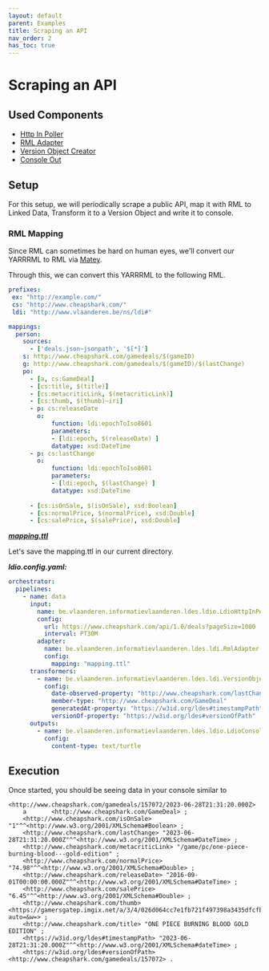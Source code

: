 ```yaml
---
layout: default
parent: Examples
title: Scraping an API
nav_order: 2
has_toc: true
---
```


# Scraping an API

## Used Components

- [Http In Poller](../ldio-inputs/ldio-http-in-poller)
- [RML Adapter](../ldio-adapters/ldio-rml-adapter.md)
- [Version Object Creator](../ldio-transformers/ldio-version-object-creator)
- [Console Out](../ldio-outputs/ldio-console-out)

## Setup 

For this setup, we will periodically scrape a public API, map it with RML to Linked Data, Transform it to a Version Object and write it to console.

### RML Mapping

Since RML can sometimes be hard on human eyes, we'll convert our YARRRML to RML via [Matey].

Through this, we can convert this YARRRML to the following RML.

```yaml
prefixes:
 ex: "http://example.com/"
 cs: "http://www.cheapshark.com/"
 ldi: "http://www.vlaanderen.be/ns/ldi#"

mappings:
  person:
    sources:
      - ['deals.json~jsonpath', '$[*]']
    s: http://www.cheapshark.com/gamedeals/$(gameID)
    g: http://www.cheapshark.com/gamedeals/$(gameID)/$(lastChange)
    po:
      - [a, cs:GameDeal]
      - [cs:title, $(title)]
      - [cs:metacriticLink, $(metacriticLink)]
      - [cs:thumb, $(thumb)~iri]
      - p: cs:releaseDate
        o:
            function: ldi:epochToIso8601
            parameters:
            - [ldi:epoch, $(releaseDate) ]
            datatype: xsd:DateTime
      - p: cs:lastChange
        o:
            function: ldi:epochToIso8601
            parameters:
            - [ldi:epoch, $(lastChange) ]
            datatype: xsd:DateTime
            
      - [cs:isOnSale, $(isOnSale), xsd:Boolean]
      - [cs:normalPrice, $(normalPrice), xsd:Double]
      - [cs:salePrice, $(salePrice), xsd:Double]
````

[***mapping.ttl***][mapping]

Let's save the mapping.ttl in our current directory.

***ldio.config.yaml:***
```yaml
orchestrator:
  pipelines:
    - name: data
      input:
        name: be.vlaanderen.informatievlaanderen.ldes.ldio.LdioHttpInPoller
        config:
          url: https://www.cheapshark.com/api/1.0/deals?pageSize=1000
          interval: PT30M
        adapter:
          name: be.vlaanderen.informatievlaanderen.ldes.ldi.RmlAdapter
          config:
            mapping: "mapping.ttl"
      transformers:
        - name: be.vlaanderen.informatievlaanderen.ldes.ldi.VersionObjectCreator
          config:
            date-observed-property: "http://www.cheapshark.com/lastChange"
            member-type: "http://www.cheapshark.com/GameDeal"
            generatedAt-property: "https://w3id.org/ldes#timestampPath"
            versionOf-property: "https://w3id.org/ldes#versionOfPath"
      outputs:
        - name: be.vlaanderen.informatievlaanderen.ldes.ldio.LdioConsoleOut
          config:
            content-type: text/turtle
```

## Execution

Once started, you should be seeing data in your console similar to 
````text
<http://www.cheapshark.com/gamedeals/157072/2023-06-28T21:31:20.000Z>
    a       <http://www.cheapshark.com/GameDeal> ;
    <http://www.cheapshark.com/isOnSale> "1"^^<http://www.w3.org/2001/XMLSchema#Boolean> ;
    <http://www.cheapshark.com/lastChange> "2023-06-28T21:31:20.000Z"^^<http://www.w3.org/2001/XMLSchema#DateTime> ;
    <http://www.cheapshark.com/metacriticLink> "/game/pc/one-piece-burning-blood---gold-edition" ;
    <http://www.cheapshark.com/normalPrice> "74.98"^^<http://www.w3.org/2001/XMLSchema#Double> ;
    <http://www.cheapshark.com/releaseDate> "2016-09-01T00:00:00.000Z"^^<http://www.w3.org/2001/XMLSchema#DateTime> ;
    <http://www.cheapshark.com/salePrice> "6.45"^^<http://www.w3.org/2001/XMLSchema#Double> ;
    <http://www.cheapshark.com/thumb> <https://gamersgatep.imgix.net/a/3/4/026d064cc7e1fb721f497398a3435dfcfbe0c43a.jpg?auto=&w=> ;
    <http://www.cheapshark.com/title> "ONE PIECE BURNING BLOOD GOLD EDITION" ;
    <https://w3id.org/ldes#timestampPath> "2023-06-28T21:31:20.000Z"^^<http://www.w3.org/2001/XMLSchema#dateTime> ;
    <https://w3id.org/ldes#versionOfPath> <http://www.cheapshark.com/gamedeals/157072> .
````

[LDIO Examples]: /ldio/examples
[Matey]: https://rml.io/yarrrml/matey/#
[mapping]: /ldio/examples/ex2/mapping.ttl